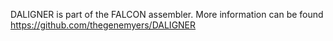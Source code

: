 DALIGNER is part of the FALCON assembler.
More information can be found
https://github.com/thegenemyers/DALIGNER
